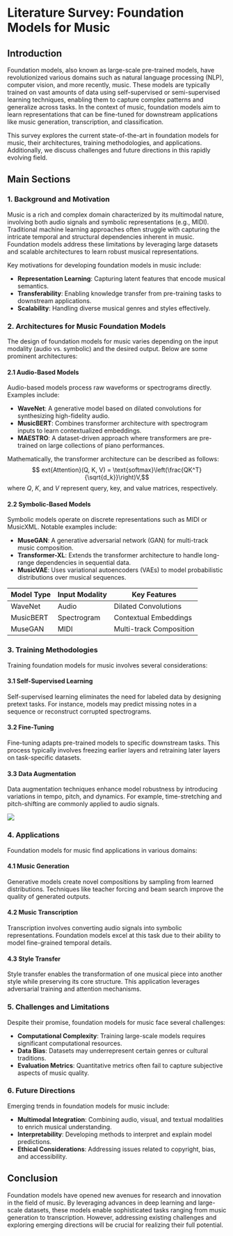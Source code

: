 # Literature Survey: Foundation Models for Music

## Introduction
Foundation models, also known as large-scale pre-trained models, have revolutionized various domains such as natural language processing (NLP), computer vision, and more recently, music. These models are typically trained on vast amounts of data using self-supervised or semi-supervised learning techniques, enabling them to capture complex patterns and generalize across tasks. In the context of music, foundation models aim to learn representations that can be fine-tuned for downstream applications like music generation, transcription, and classification.

This survey explores the current state-of-the-art in foundation models for music, their architectures, training methodologies, and applications. Additionally, we discuss challenges and future directions in this rapidly evolving field.

## Main Sections

### 1. Background and Motivation
Music is a rich and complex domain characterized by its multimodal nature, involving both audio signals and symbolic representations (e.g., MIDI). Traditional machine learning approaches often struggle with capturing the intricate temporal and structural dependencies inherent in music. Foundation models address these limitations by leveraging large datasets and scalable architectures to learn robust musical representations.

Key motivations for developing foundation models in music include:
- **Representation Learning**: Capturing latent features that encode musical semantics.
- **Transferability**: Enabling knowledge transfer from pre-training tasks to downstream applications.
- **Scalability**: Handling diverse musical genres and styles effectively.

### 2. Architectures for Music Foundation Models
The design of foundation models for music varies depending on the input modality (audio vs. symbolic) and the desired output. Below are some prominent architectures:

#### 2.1 Audio-Based Models
Audio-based models process raw waveforms or spectrograms directly. Examples include:
- **WaveNet**: A generative model based on dilated convolutions for synthesizing high-fidelity audio.
- **MusicBERT**: Combines transformer architecture with spectrogram inputs to learn contextualized embeddings.
- **MAESTRO**: A dataset-driven approach where transformers are pre-trained on large collections of piano performances.

Mathematically, the transformer architecture can be described as follows:
$$	ext{Attention}(Q, K, V) = \text{softmax}\left(\frac{QK^T}{\sqrt{d_k}}\right)V,$$
where $Q$, $K$, and $V$ represent query, key, and value matrices, respectively.

#### 2.2 Symbolic-Based Models
Symbolic models operate on discrete representations such as MIDI or MusicXML. Notable examples include:
- **MuseGAN**: A generative adversarial network (GAN) for multi-track music composition.
- **Transformer-XL**: Extends the transformer architecture to handle long-range dependencies in sequential data.
- **MusicVAE**: Uses variational autoencoders (VAEs) to model probabilistic distributions over musical sequences.

| Model Type | Input Modality | Key Features |
|------------|----------------|--------------|
| WaveNet    | Audio          | Dilated Convolutions |
| MusicBERT  | Spectrogram    | Contextual Embeddings |
| MuseGAN    | MIDI           | Multi-track Composition |

### 3. Training Methodologies
Training foundation models for music involves several considerations:

#### 3.1 Self-Supervised Learning
Self-supervised learning eliminates the need for labeled data by designing pretext tasks. For instance, models may predict missing notes in a sequence or reconstruct corrupted spectrograms.

#### 3.2 Fine-Tuning
Fine-tuning adapts pre-trained models to specific downstream tasks. This process typically involves freezing earlier layers and retraining later layers on task-specific datasets.

#### 3.3 Data Augmentation
Data augmentation techniques enhance model robustness by introducing variations in tempo, pitch, and dynamics. For example, time-stretching and pitch-shifting are commonly applied to audio signals.

![](placeholder_for_data_augmentation_diagram)

### 4. Applications
Foundation models for music find applications in various domains:

#### 4.1 Music Generation
Generative models create novel compositions by sampling from learned distributions. Techniques like teacher forcing and beam search improve the quality of generated outputs.

#### 4.2 Music Transcription
Transcription involves converting audio signals into symbolic representations. Foundation models excel at this task due to their ability to model fine-grained temporal details.

#### 4.3 Style Transfer
Style transfer enables the transformation of one musical piece into another style while preserving its core structure. This application leverages adversarial training and attention mechanisms.

### 5. Challenges and Limitations
Despite their promise, foundation models for music face several challenges:
- **Computational Complexity**: Training large-scale models requires significant computational resources.
- **Data Bias**: Datasets may underrepresent certain genres or cultural traditions.
- **Evaluation Metrics**: Quantitative metrics often fail to capture subjective aspects of music quality.

### 6. Future Directions
Emerging trends in foundation models for music include:
- **Multimodal Integration**: Combining audio, visual, and textual modalities to enrich musical understanding.
- **Interpretability**: Developing methods to interpret and explain model predictions.
- **Ethical Considerations**: Addressing issues related to copyright, bias, and accessibility.

## Conclusion
Foundation models have opened new avenues for research and innovation in the field of music. By leveraging advances in deep learning and large-scale datasets, these models enable sophisticated tasks ranging from music generation to transcription. However, addressing existing challenges and exploring emerging directions will be crucial for realizing their full potential.
